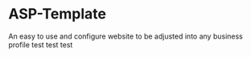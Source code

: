# ASP-Template
An easy to use and configure website to be adjusted into any business profile
test test test